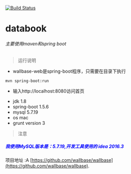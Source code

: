 [![Build Status](https://travis-ci.org/wallbase/wallbase.svg?branch=master)](https://travis-ci.org/wallbase/wallbase)
# databook
###### 主要使用maven和spring boot
>运行说明
* wallbase-web是spring-boot程序，只需要在目录下执行
```
mvn spring-boot:run
```
*  输入http://localhost:8080访问首页
- jdk 1.8
- spring-boot 1.5.6
- mysql 5.7.19
- os mac
- grunt version 3
>注意
##### <span style="color:blue;">我使用MySQL版本是：5.7.19,开发工具使用的 idea 2016.3 </span>

项目地址 :A [https://github.com/wallbase/wallbase](https://github.com/wallbase/wallbase).


